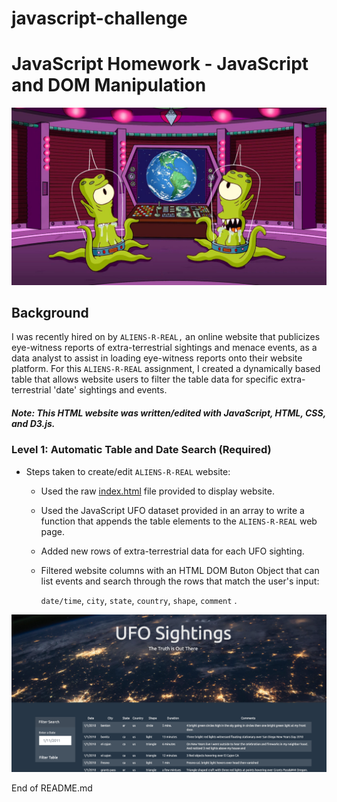 # javascript-challenge

# JavaScript Homework - JavaScript and DOM Manipulation

![](/UFO-level-1/static/images/simpsons.jpg)

## Background

I was recently hired on by `ALIENS-R-REAL,` an online website that publicizes eye-witness reports of extra-terrestrial sightings and menace events, as a data analyst to assist in loading eye-witness reports onto their website platform. For this `ALIENS-R-REAL` assignment, I created a dynamically based table that allows website users to filter the table data for specific extra-terrestrial 'date' sightings and events. 

##### Note: This HTML website was written/edited with JavaScript, HTML, CSS, and D3.js. 

### Level 1: Automatic Table and Date Search (Required)

* Steps taken to create/edit `ALIENS-R-REAL` website: 

  * Used the raw [index.html](StarterCode/index.html) file provided to display website. 

  * Used the JavaScript UFO dataset provided in an array to write a function that appends the table elements to the `ALIENS-R-REAL` web page. 
  
  * Added new rows of extra-terrestrial data for each UFO sighting.

  * Filtered website columns with an HTML DOM Buton Object that can list events and search through the rows that match the user's input:  
  
    `date/time`, `city`, `state`, `country`, `shape`, `comment` .

![](/UFO-level-1/static/images/homepage.jpg)

End of README.md